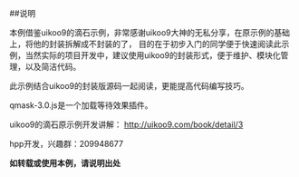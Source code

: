 ##说明

本例借鉴uikoo9的滴石示例，非常感谢uikoo9大神的无私分享，在原示例的基础上，将他的封装拆解成不封装的了，
目的在于初步入门的同学便于快速阅读此示例，当然实际的项目开发中，建议使用uikoo9的封装形式，便于维护、模块化管理，以及简洁代码。

此示例结合uikoo9的封装版源码一起阅读，更能提高代码编写技巧。

qmask-3.0.js是一个加载等待效果插件。

uikoo9的滴石原示例开发讲解：
http://uikoo9.com/book/detail/3

hpp开发，兴趣群：209948677


**如转载或使用本例，请说明出处**
